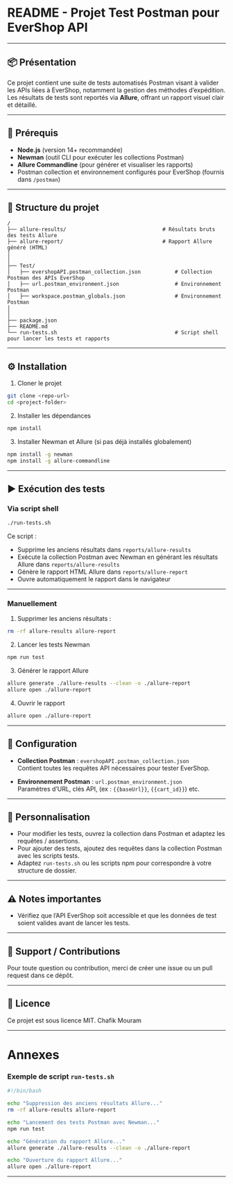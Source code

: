 
# README - Projet Test Postman pour EverShop API

---

## 📦 Présentation

Ce projet contient une suite de tests automatisés Postman visant à valider les APIs liées à EverShop, notamment la gestion des méthodes d’expédition.  
Les résultats de tests sont reportés via **Allure**, offrant un rapport visuel clair et détaillé.

---

## 🚀 Prérequis

- **Node.js** (version 14+ recommandée)  
- **Newman** (outil CLI pour exécuter les collections Postman)  
- **Allure Commandline** (pour générer et visualiser les rapports)  
- Postman collection et environnement configurés pour EverShop (fournis dans `/postman`)

---

## 📂 Structure du projet

```
/
├── allure-results/                               # Résultats bruts des tests Allure
├── allure-report/                                # Rapport Allure généré (HTML)
│ 
│ 
├── Test/
│   ├── evershopAPI.postman_collection.json           # Collection Postman des APIs EverShop
│   ├── url.postman_environment.json                  # Environnement Postman 
│   ├── workspace.postman_globals.json                # Environnement Postman 
│ 
│ 
├── package.json
├── README.md
└── run-tests.sh                                      # Script shell pour lancer les tests et rapports
```

---

## ⚙️ Installation

1. Cloner le projet

```bash
git clone <repo-url>
cd <project-folder>
```

2. Installer les dépendances

```bash
npm install
```

3. Installer Newman et Allure (si pas déjà installés globalement)

```bash
npm install -g newman
npm install -g allure-commandline
```

---

## ▶️ Exécution des tests

### Via script shell

```bash
./run-tests.sh
```

Ce script :

- Supprime les anciens résultats dans `reports/allure-results`  
- Exécute la collection Postman avec Newman en générant les résultats Allure dans `reports/allure-results`  
- Génère le rapport HTML Allure dans `reports/allure-report`  
- Ouvre automatiquement le rapport dans le navigateur  

---

### Manuellement

1. Supprimer les anciens résultats :

```bash
rm -rf allure-results allure-report
```

2. Lancer les tests Newman

```bash
npm run test
```

3. Générer le rapport Allure

```bash
allure generate ./allure-results --clean -o ./allure-report
allure open ./allure-report
```

4. Ouvrir le rapport

```bash
allure open ./allure-report
```

---

## 🧩 Configuration

- **Collection Postman** : `evershopAPI.postman_collection.json `  
  Contient toutes les requêtes API nécessaires pour tester EverShop.

- **Environnement Postman** : `url.postman_environment.json`  
  Paramètres d’URL, clés API, (ex : `{{baseUrl}}`, `{{cart_id}}`) etc.


---

## 🔧 Personnalisation

- Pour modifier les tests, ouvrez la collection dans Postman et adaptez les requêtes / assertions.  
- Pour ajouter des tests, ajoutez des requêtes dans la collection Postman avec les scripts tests.  
- Adaptez `run-tests.sh` ou les scripts npm pour correspondre à votre structure de dossier.

---

## ⚠️ Notes importantes

- Vérifiez que l’API EverShop soit accessible et que les données de test soient valides avant de lancer les tests.  

---

## 💬 Support / Contributions

Pour toute question ou contribution, merci de créer une issue ou un pull request dans ce dépôt.

---

## 📄 Licence

Ce projet est sous licence MIT.
Chafik Mouram

---

# Annexes

### Exemple de script `run-tests.sh`

```bash
#!/bin/bash

echo "Suppression des anciens résultats Allure..."
rm -rf allure-results allure-report

echo "Lancement des tests Postman avec Newman..."
npm run test 

echo "Génération du rapport Allure..."
allure generate ./allure-results --clean -o ./allure-report

echo "Ouverture du rapport Allure..."
allure open ./allure-report
```

---
